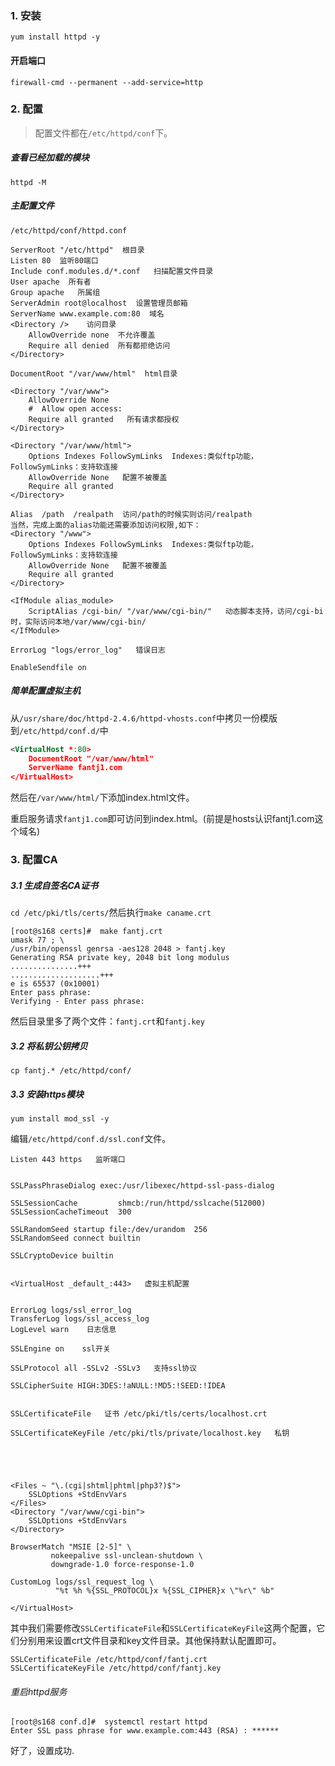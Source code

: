 

###   1. 安装
`yum install httpd -y`

####    开启端口

`firewall-cmd --permanent --add-service=http`

###   2. 配置
>配置文件都在`/etc/httpd/conf`下。


#####    查看已经加载的模块

`httpd -M`
#####    主配置文件

`/etc/httpd/conf/httpd.conf`

```
ServerRoot "/etc/httpd"  根目录
Listen 80  监听80端口
Include conf.modules.d/*.conf   扫描配置文件目录
User apache  所有者
Group apache   所属组
ServerAdmin root@localhost  设置管理员邮箱
ServerName www.example.com:80  域名
<Directory />    访问目录
    AllowOverride none  不允许覆盖
    Require all denied  所有都拒绝访问
</Directory>

DocumentRoot "/var/www/html"  html目录

<Directory "/var/www">   
    AllowOverride None    
    #  Allow open access:
    Require all granted   所有请求都授权
</Directory>

<Directory "/var/www/html">
    Options Indexes FollowSymLinks  Indexes:类似ftp功能，FollowSymLinks：支持软连接
    AllowOverride None   配置不被覆盖
    Require all granted
</Directory>

Alias  /path  /realpath  访问/path的时候实则访问/realpath
当然，完成上面的alias功能还需要添加访问权限,如下：
<Directory "/www">
    Options Indexes FollowSymLinks  Indexes:类似ftp功能，FollowSymLinks：支持软连接
    AllowOverride None   配置不被覆盖
    Require all granted
</Directory>

<IfModule alias_module>
    ScriptAlias /cgi-bin/ "/var/www/cgi-bin/"   动态脚本支持，访问/cgi-bi时，实际访问本地/var/www/cgi-bin/
</IfModule>

ErrorLog "logs/error_log"   错误日志

EnableSendfile on
```

#####    简单配置虚拟主机

从`/usr/share/doc/httpd-2.4.6/httpd-vhosts.conf`中拷贝一份模版到`/etc/httpd/conf.d/`中

```xml
<VirtualHost *:80>
    DocumentRoot "/var/www/html"
    ServerName fantj1.com
</VirtualHost>
```
然后在`/var/www/html/`下添加index.html文件。

重启服务请求`fantj1.com`即可访问到index.html。(前提是hosts认识fantj1.com这个域名)

###   3.  配置CA


#####    3.1 生成自签名CA证书
`cd /etc/pki/tls/certs/`然后执行`make caname.crt`

```
[root@s168 certs]#  make fantj.crt
umask 77 ; \
/usr/bin/openssl genrsa -aes128 2048 > fantj.key
Generating RSA private key, 2048 bit long modulus
...............+++
....................+++
e is 65537 (0x10001)
Enter pass phrase:
Verifying - Enter pass phrase:
```
然后目录里多了两个文件：`fantj.crt`和`fantj.key`
#####    3.2 将私钥公钥拷贝
`cp fantj.* /etc/httpd/conf/`

#####    3.3 安装https模块
`yum install mod_ssl -y`

编辑`/etc/httpd/conf.d/ssl.conf`文件。
```
Listen 443 https   监听端口


SSLPassPhraseDialog exec:/usr/libexec/httpd-ssl-pass-dialog

SSLSessionCache         shmcb:/run/httpd/sslcache(512000)
SSLSessionCacheTimeout  300

SSLRandomSeed startup file:/dev/urandom  256
SSLRandomSeed connect builtin

SSLCryptoDevice builtin


<VirtualHost _default_:443>   虚拟主机配置


ErrorLog logs/ssl_error_log
TransferLog logs/ssl_access_log
LogLevel warn    日志信息

SSLEngine on    ssl开关

SSLProtocol all -SSLv2 -SSLv3   支持ssl协议

SSLCipherSuite HIGH:3DES:!aNULL:!MD5:!SEED:!IDEA


SSLCertificateFile   证书 /etc/pki/tls/certs/localhost.crt

SSLCertificateKeyFile /etc/pki/tls/private/localhost.key   私钥





<Files ~ "\.(cgi|shtml|phtml|php3?)$">
    SSLOptions +StdEnvVars
</Files>
<Directory "/var/www/cgi-bin">
    SSLOptions +StdEnvVars
</Directory>

BrowserMatch "MSIE [2-5]" \
         nokeepalive ssl-unclean-shutdown \
         downgrade-1.0 force-response-1.0

CustomLog logs/ssl_request_log \
          "%t %h %{SSL_PROTOCOL}x %{SSL_CIPHER}x \"%r\" %b"

</VirtualHost>    
```

其中我们需要修改`SSLCertificateFile`和`SSLCertificateKeyFile`这两个配置，它们分别用来设置crt文件目录和key文件目录。其他保持默认配置即可。

```
SSLCertificateFile /etc/httpd/conf/fantj.crt
SSLCertificateKeyFile /etc/httpd/conf/fantj.key
```
######   重启httpd服务
```
[root@s168 conf.d]#  systemctl restart httpd
Enter SSL pass phrase for www.example.com:443 (RSA) : ******
```
好了，设置成功.



